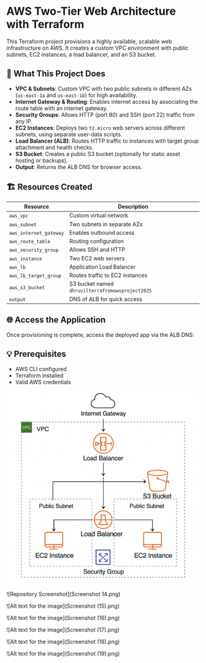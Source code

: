 # AWS Two-Tier Web Architecture with Terraform

This Terraform project provisions a highly available, scalable web infrastructure on AWS. It creates a custom VPC environment with public subnets, EC2 instances, a load balancer, and an S3 bucket.


## 🚀 What This Project Does

- **VPC & Subnets**: Custom VPC with two public subnets in different AZs (`us-east-1a` and `us-east-1b`) for high availability.
- **Internet Gateway & Routing**: Enables internet access by associating the route table with an internet gateway.
- **Security Groups**: Allows HTTP (port 80) and SSH (port 22) traffic from any IP.
- **EC2 Instances**: Deploys two `t2.micro` web servers across different subnets, using separate user-data scripts.
- **Load Balancer (ALB)**: Routes HTTP traffic to instances with target group attachment and health checks.
- **S3 Bucket**: Creates a public S3 bucket (optionally for static asset hosting or backups).
- **Output**: Returns the ALB DNS for browser access.

## 🏗️ Resources Created

| Resource                  | Description                             |
|---------------------------|-----------------------------------------|
| `aws_vpc`                | Custom virtual network                   |
| `aws_subnet`             | Two subnets in separate AZs             |
| `aws_internet_gateway`   | Enables outbound access                  |
| `aws_route_table`        | Routing configuration                    |
| `aws_security_group`     | Allows SSH and HTTP                      |
| `aws_instance`           | Two EC2 web servers                      |
| `aws_lb`                 | Application Load Balancer                |
| `aws_lb_target_group`    | Routes traffic to EC2 instances          |
| `aws_s3_bucket`          | S3 bucket named `dhruvilterrafromawsproject2025` |
| `output`                 | DNS of ALB for quick access              |

## 🌐 Access the Application

Once provisioning is complete, access the deployed app via the ALB DNS:

## 💡 Prerequisites

- AWS CLI configured
- Terraform installed
- Valid AWS credentials

![Architecture Diagram](Architecture.png)

![Repository Screenshot](Screenshot 14.png)

![Alt text for the image](Screenshot (15).png)

![Alt text for the image](Screenshot (16).png)

![Alt text for the image](Screenshot (17).png)

![Alt text for the image](Screenshot (18).png)

![Alt text for the image](Screenshot (19).png)
